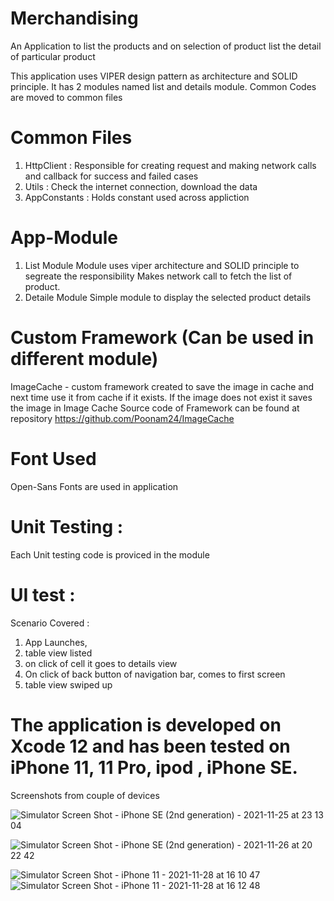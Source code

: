 # Merchandising
An Application to list the products and on selection of product list the detail of particular product

This application uses VIPER design pattern as architecture and SOLID principle. It has 2 modules named list and details module.
Common Codes are moved to common files

# Common Files
1. HttpClient : Responsible for creating request and making network calls and callback for success and failed cases
2. Utils : Check the internet connection, download the data 
3. AppConstants : Holds constant used across appliction 

# App-Module 
1. List Module 
Module uses viper architecture and SOLID principle to segreate the responsibility
Makes network call to fetch the list of product. 
2. Detaile Module 
Simple module to display the selected product details


# Custom Framework (Can be used in different module)
ImageCache - custom framework created to save the image in cache and next time use it from cache if it exists.
If the image does not exist it saves the image in Image Cache
Source code of Framework can be found at repository https://github.com/Poonam24/ImageCache


# Font Used
Open-Sans Fonts are used in application

# Unit Testing : 
Each Unit testing code is proviced in the module

# UI test : 
Scenario Covered : 
1. App Launches, 
2. table view listed 
3.  on click of cell it goes to details view
4.  On click of back button of navigation bar, comes to first screen 
5.  table view swiped up


# The application is developed on Xcode 12 and has been tested on iPhone 11, 11 Pro, ipod , iPhone SE.
Screenshots from couple of devices

![Simulator Screen Shot - iPhone SE (2nd generation) - 2021-11-25 at 23 13 04](https://user-images.githubusercontent.com/4199763/143764527-8ff1d00e-b3e0-4b70-a4c1-72ea11e09d1b.png)

![Simulator Screen Shot - iPhone SE (2nd generation) - 2021-11-26 at 20 22 42](https://user-images.githubusercontent.com/4199763/143764533-597df536-600b-4f68-ab9d-922bbaddebdd.png)

![Simulator Screen Shot - iPhone 11 - 2021-11-28 at 16 10 47](https://user-images.githubusercontent.com/4199763/143764584-c6549b34-02a5-4f43-b131-38b94ef09d2f.png)
![Simulator Screen Shot - iPhone 11 - 2021-11-28 at 16 12 48](https://user-images.githubusercontent.com/4199763/143764600-6a403078-904b-4382-b3b2-a9b419d58aee.png)



